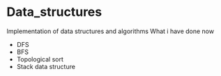 # Data_structures

Implementation of data structures and algorithms
What i have done now

- DFS
- BFS
- Topological sort
- Stack data structure
